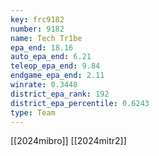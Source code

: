 ```yaml
---
key: frc9182
number: 9182
name: Tech Tr1be
epa_end: 18.16
auto_epa_end: 6.21
teleop_epa_end: 9.84
endgame_epa_end: 2.11
winrate: 0.3448
district_epa_rank: 192
district_epa_percentile: 0.6243
type: Team
---
```

[[2024mibro]]
[[2024mitr2]]
